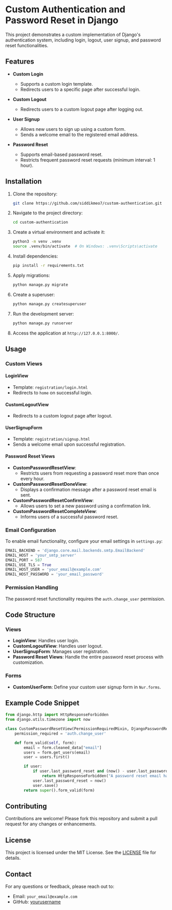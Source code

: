 # Custom Authentication and Password Reset in Django

This project demonstrates a custom implementation of Django's authentication system, including login, logout, user signup, and password reset functionalities.

## Features

- **Custom Login**
  - Supports a custom login template.
  - Redirects users to a specific page after successful login.

- **Custom Logout**
  - Redirects users to a custom logout page after logging out.

- **User Signup**
  - Allows new users to sign up using a custom form.
  - Sends a welcome email to the registered email address.

- **Password Reset**
  - Supports email-based password reset.
  - Restricts frequent password reset requests (minimum interval: 1 hour).

## Installation

1. Clone the repository:
   ```bash
   git clone https://github.com/siddikmeo7/custom-authentication.git
   ```

2. Navigate to the project directory:
   ```bash
   cd custom-authentication
   ```

3. Create a virtual environment and activate it:
   ```bash
   python3 -m venv .venv
   source .venv/bin/activate  # On Windows: .venv\Scripts\activate
   ```

4. Install dependencies:
   ```bash
   pip install -r requirements.txt
   ```

5. Apply migrations:
   ```bash
   python manage.py migrate
   ```

6. Create a superuser:
   ```bash
   python manage.py createsuperuser
   ```

7. Run the development server:
   ```bash
   python manage.py runserver
   ```

8. Access the application at `http://127.0.0.1:8000/`.

## Usage

### Custom Views

#### LoginView
- Template: `registration/login.html`
- Redirects to `home` on successful login.

#### CustomLogoutView
- Redirects to a custom logout page after logout.

#### UserSignupForm
- Template: `registration/signup.html`
- Sends a welcome email upon successful registration.

#### Password Reset Views
- **CustomPasswordResetView**: 
  - Restricts users from requesting a password reset more than once every hour.
- **CustomPasswordResetDoneView**: 
  - Displays a confirmation message after a password reset email is sent.
- **CustomPasswordResetConfirmView**: 
  - Allows users to set a new password using a confirmation link.
- **CustomPasswordResetCompleteView**: 
  - Informs users of a successful password reset.

### Email Configuration

To enable email functionality, configure your email settings in `settings.py`:

```python
EMAIL_BACKEND = 'django.core.mail.backends.smtp.EmailBackend'
EMAIL_HOST = 'your_smtp_server'
EMAIL_PORT = 587
EMAIL_USE_TLS = True
EMAIL_HOST_USER = 'your_email@example.com'
EMAIL_HOST_PASSWORD = 'your_email_password'
```

### Permission Handling

The password reset functionality requires the `auth.change_user` permission.

## Code Structure

### Views

- **LoginView**: Handles user login.
- **CustomLogoutView**: Handles user logout.
- **UserSignupForm**: Manages user registration.
- **Password Reset Views**: Handle the entire password reset process with customization.

### Forms

- **CustomUserForm**: Define your custom user signup form in `Nur.forms`.

## Example Code Snippet

```python
from django.http import HttpResponseForbidden
from django.utils.timezone import now

class CustomPasswordResetView(PermissionRequiredMixin, DjangoPasswordResetView):
    permission_required = 'auth.change_user'

    def form_valid(self, form):
        email = form.cleaned_data["email"]
        users = form.get_users(email)
        user = users.first()

        if user:
            if user.last_password_reset and (now() - user.last_password_reset).total_seconds() < 3600:
                return HttpResponseForbidden("A password reset email has already been sent. Please try again later.")
            user.last_password_reset = now()
            user.save()
        return super().form_valid(form)
```

## Contributing

Contributions are welcome! Please fork this repository and submit a pull request for any changes or enhancements.

## License

This project is licensed under the MIT License. See the [LICENSE](LICENSE) file for details.

## Contact

For any questions or feedback, please reach out to:
- Email: `your_email@example.com`
- GitHub: [yourusername](https://github.com/yourusername)
